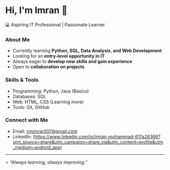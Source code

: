 # Hi, I'm Imran 👋

💻 Aspiring IT Professional | Passionate Learner  

###  About Me
- Currently learning **Python, SQL, Data Analysis, and Web Development**  
- Looking for an **entry-level opportunity in IT**  
- Always eager to **develop new skills and gain experience**  
- Open to **collaboration on projects**  

###  Skills & Tools
- Programming: Python, Java (Basics)  
- Databases: SQL  
- Web: HTML, CSS (Learning more)  
- Tools: Git, GitHub  

###  Connect with Me
- Email: cmimran107@gmail.com
- LinkedIn: (https://www.linkedin.com/in/imran-mohammad-617a26366?utm_source=share&utm_campaign=share_via&utm_content=profile&utm_medium=android_app)  

---
⭐️ *“Always learning, always improving.”*
